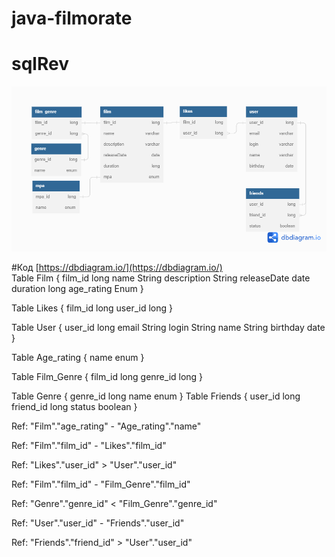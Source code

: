 # java-filmorate

# sqlRev

<picture>
    <source media="(prefers-color-scheme: light)" srcset="resources/schemalight.png">
    <img alt="Shows an illustrated sun in light mode and a moon with stars in dark mode." 
    src="src/main/resources/readme/sqlRevPng.png">
</picture>  

#Код [https://dbdiagram.io/](https://dbdiagram.io/)  
Table Film {
film_id long
name String
description String
releaseDate date
duration long
age_rating Enum
}

Table Likes {
film_id long
user_id long
}

Table User {
user_id long
email String
login String
name String
birthday date
}

Table Age_rating {
name enum
}

Table Film_Genre {
film_id long
genre_id long
}

Table Genre {
genre_id long
name enum
}
Table Friends {
user_id long
friend_id long
status boolean
}

Ref: "Film"."age_rating" - "Age_rating"."name"

Ref: "Film"."film_id" - "Likes"."film_id"

Ref: "Likes"."user_id" > "User"."user_id"

Ref: "Film"."film_id" - "Film_Genre"."film_id"

Ref: "Genre"."genre_id" < "Film_Genre"."genre_id"

Ref: "User"."user_id" - "Friends"."user_id"

Ref: "Friends"."friend_id" > "User"."user_id"

